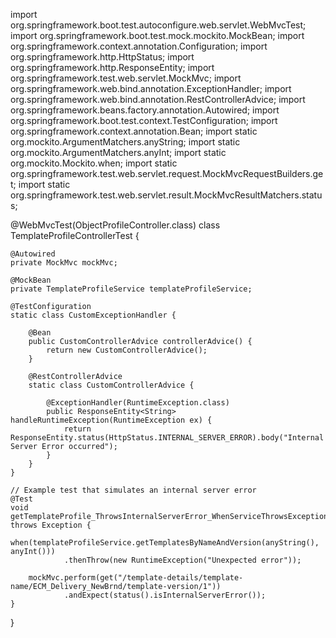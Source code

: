 import org.springframework.boot.test.autoconfigure.web.servlet.WebMvcTest;
import org.springframework.boot.test.mock.mockito.MockBean;
import org.springframework.context.annotation.Configuration;
import org.springframework.http.HttpStatus;
import org.springframework.http.ResponseEntity;
import org.springframework.test.web.servlet.MockMvc;
import org.springframework.web.bind.annotation.ExceptionHandler;
import org.springframework.web.bind.annotation.RestControllerAdvice;
import org.springframework.beans.factory.annotation.Autowired;
import org.springframework.boot.test.context.TestConfiguration;
import org.springframework.context.annotation.Bean;
import static org.mockito.ArgumentMatchers.anyString;
import static org.mockito.ArgumentMatchers.anyInt;
import static org.mockito.Mockito.when;
import static org.springframework.test.web.servlet.request.MockMvcRequestBuilders.get;
import static org.springframework.test.web.servlet.result.MockMvcResultMatchers.status;

@WebMvcTest(ObjectProfileController.class)
class TemplateProfileControllerTest {

    @Autowired
    private MockMvc mockMvc;

    @MockBean
    private TemplateProfileService templateProfileService;

    @TestConfiguration
    static class CustomExceptionHandler {

        @Bean
        public CustomControllerAdvice controllerAdvice() {
            return new CustomControllerAdvice();
        }
        
        @RestControllerAdvice
        static class CustomControllerAdvice {

            @ExceptionHandler(RuntimeException.class)
            public ResponseEntity<String> handleRuntimeException(RuntimeException ex) {
                return ResponseEntity.status(HttpStatus.INTERNAL_SERVER_ERROR).body("Internal Server Error occurred");
            }
        }
    }

    // Example test that simulates an internal server error
    @Test
    void getTemplateProfile_ThrowsInternalServerError_WhenServiceThrowsException() throws Exception {
        when(templateProfileService.getTemplatesByNameAndVersion(anyString(), anyInt()))
                .thenThrow(new RuntimeException("Unexpected error"));

        mockMvc.perform(get("/template-details/template-name/ECM_Delivery_NewBrnd/template-version/1"))
                .andExpect(status().isInternalServerError());
    }
}
